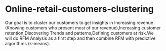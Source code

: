 # Online-retail-customers-clustering
Our goal  is to cluster our customers to get insights in Increasing revenue (Knowing customers who present most of our revenue),Increasing customer retention,Discovering Trends and patterns,Defining customers at risk.We will do RFM Analysis as a first step and then combine RFM with predictive algorithms (k-means).
